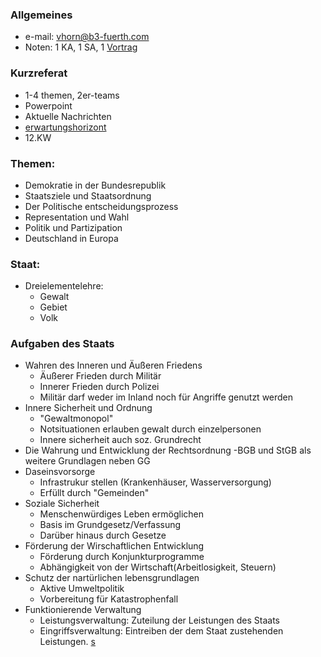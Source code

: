 ### Allgemeines

- e-mail: vhorn@b3-fuerth.com
- Noten: 1 KA, 1 SA, 1 [Vortrag](#kurzreferat)

### Kurzreferat

- 1-4 themen, 2er-teams
- Powerpoint
- Aktuelle Nachrichten
- [erwartungshorizont]()
- 12.KW

### Themen:

- Demokratie in der Bundesrepublik
- Staatsziele und Staatsordnung
- Der Politische entscheidungsprozess
- Representation und Wahl
- Politik und Partizipation
- Deutschland in Europa

### Staat:

- Dreielementelehre:
  - Gewalt
  - Gebiet
  - Volk

### Aufgaben des Staats

- Wahren des Inneren und Äußeren Friedens
  - Äußerer Frieden durch Militär
  - Innerer Frieden durch Polizei
  - Militär darf weder im Inland noch für Angriffe genutzt werden
- Innere Sicherheit und Ordnung
  - "Gewaltmonopol"
  - Notsituationen erlauben gewalt durch einzelpersonen
  - Innere sicherheit auch soz. Grundrecht
- Die Wahrung und Entwicklung der Rechtsordnung
  -BGB und StGB als weitere Grundlagen neben GG
- Daseinsvorsorge
  - Infrastrukur stellen (Krankenhäuser, Wasserversorgung)
  - Erfüllt durch "Gemeinden"
- Soziale Sicherheit
  - Menschenwürdiges Leben ermöglichen
  - Basis im Grundgesetz/Verfassung
  - Darüber hinaus durch Gesetze
- Förderung der Wirschaftlichen Entwicklung
  - Förderung durch Konjunkturprogramme
  - Abhängigkeit von der Wirtschaft(Arbeitlosigkeit, Steuern)
- Schutz der nartürlichen lebensgrundlagen
  - Aktive Umweltpolitik
  - Vorbereitung für Katastrophenfall
- Funktionierende Verwaltung
  - Leistungsverwaltung: Zuteilung der Leistungen des Staats
  - Eingriffsverwaltung: Eintreiben der dem Staat zustehenden Leistungen.
    [s](https://)


